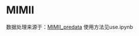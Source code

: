 # MIMII
数据处理来源于：<a href="https://github.com/eoeair/Pre_Data/tree/main/MIMII">MIMII_predata</a>
使用方法见use.ipynb